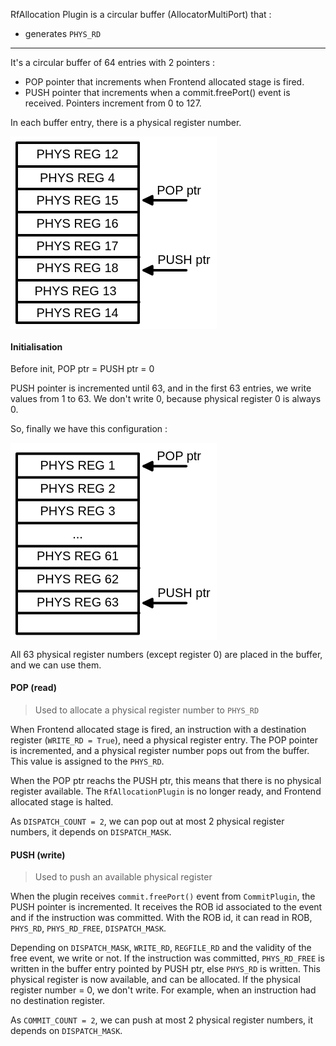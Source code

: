 RfAllocation Plugin is a circular buffer (AllocatorMultiPort) that :
- generates `PHYS_RD`
---

It's a circular buffer of 64 entries with 2 pointers :
- POP pointer that increments when Frontend allocated stage is fired.
- PUSH pointer that increments when a commit.freePort() event is received.
Pointers increment from 0 to 127.

In each buffer entry, there is a physical register number.

<svg version="1.1" xmlns="http://www.w3.org/2000/svg" viewBox="0 0 330.25 308" width="330.25" height="308">
  <!-- svg-source:excalidraw -->
  
  <defs>
    <style class="style-fonts">
      @font-face {
        font-family: "Virgil";
        src: url("https://excalidraw.com/Virgil.woff2");
      }
      @font-face {
        font-family: "Cascadia";
        src: url("https://excalidraw.com/Cascadia.woff2");
      }
    </style>
  </defs>
  <rect x="0" y="0" width="330.25" height="308" fill="#ffffff"></rect><g stroke-linecap="round" transform="translate(10 10) rotate(0 97.5 144)"><path d="M0 0 C42.46 0, 84.91 0, 195 0 M0 0 C57 0, 114 0, 195 0 M195 0 C195 96.58, 195 193.16, 195 288 M195 0 C195 78.25, 195 156.5, 195 288 M195 288 C124.53 288, 54.06 288, 0 288 M195 288 C126.29 288, 57.58 288, 0 288 M0 288 C0 184.15, 0 80.3, 0 0 M0 288 C0 198.06, 0 108.13, 0 0" stroke="#000000" stroke-width="4" fill="none"></path></g><g stroke-linecap="round"><g transform="translate(10 48) rotate(0 97.5 0)"><path d="M0 0 C68.02 0, 136.04 0, 195 0 M0 0 C49.55 0, 99.09 0, 195 0" stroke="#000000" stroke-width="4" fill="none"></path></g></g><mask></mask><g stroke-linecap="round"><g transform="translate(10 84) rotate(0 97.5 0)"><path d="M0 0 C54.35 0, 108.7 0, 195 0 M0 0 C58.45 0, 116.89 0, 195 0" stroke="#000000" stroke-width="4" fill="none"></path></g></g><mask></mask><g stroke-linecap="round"><g transform="translate(10 121) rotate(0 97.5 0)"><path d="M0 0 C55.98 0, 111.96 0, 195 0 M0 0 C50.56 0, 101.12 0, 195 0" stroke="#000000" stroke-width="4" fill="none"></path></g></g><mask></mask><g stroke-linecap="round"><g transform="translate(10 158) rotate(0 97.5 0)"><path d="M0 0 C61.03 0, 122.05 0, 195 0 M0 0 C58.34 0, 116.67 0, 195 0" stroke="#000000" stroke-width="4" fill="none"></path></g></g><mask></mask><g stroke-linecap="round"><g transform="translate(10.75 193) rotate(0 97.5 0)"><path d="M0 0 C69.61 0, 139.21 0, 195 0 M0 0 C76.09 0, 152.19 0, 195 0" stroke="#000000" stroke-width="4" fill="none"></path></g></g><mask></mask><g stroke-linecap="round"><g transform="translate(10 230) rotate(0 97.5 0)"><path d="M0 0 C40.53 0, 81.05 0, 195 0 M0 0 C76.95 0, 153.9 0, 195 0" stroke="#000000" stroke-width="4" fill="none"></path></g></g><mask></mask><g stroke-linecap="round"><g transform="translate(10.75 265) rotate(0 97.5 0)"><path d="M0 0 C57.32 0, 114.64 0, 195 0 M0 0 C49.11 0, 98.22 0, 195 0" stroke="#000000" stroke-width="4" fill="none"></path></g></g><mask></mask><g stroke-linecap="round"><g transform="translate(213.25 102) rotate(0 34 0)"><path d="M0 0 C20.59 0, 41.18 0, 68 0 M0 0 C17.21 0, 34.42 0, 68 0" stroke="#000000" stroke-width="4" fill="none"></path></g><g transform="translate(213.25 102) rotate(0 34 0)"><path d="M0 0 L13.59 -6.34 L13.59 6.34 L0 0" stroke="none" stroke-width="0" fill="#000000" fill-rule="evenodd"></path><path d="M0 0 C4.12 -1.92, 8.23 -3.84, 13.59 -6.34 M0 0 C3.44 -1.6, 6.88 -3.21, 13.59 -6.34 M13.59 -6.34 C13.59 -2.16, 13.59 2.03, 13.59 6.34 M13.59 -6.34 C13.59 -3.55, 13.59 -0.77, 13.59 6.34 M13.59 6.34 C8.44 3.94, 3.29 1.53, 0 0 M13.59 6.34 C10.7 4.99, 7.8 3.64, 0 0 M0 0 C0 0, 0 0, 0 0 M0 0 C0 0, 0 0, 0 0" stroke="#000000" stroke-width="4" fill="none"></path></g></g><mask></mask><g stroke-linecap="round"><g transform="translate(213.25 214) rotate(0 34 0)"><path d="M0 0 C14.95 0, 29.91 0, 68 0 M0 0 C14.73 0, 29.46 0, 68 0" stroke="#000000" stroke-width="4" fill="none"></path></g><g transform="translate(213.25 214) rotate(0 34 0)"><path d="M0 0 L13.59 -6.34 L13.59 6.34 L0 0" stroke="none" stroke-width="0" fill="#000000" fill-rule="evenodd"></path><path d="M0 0 C2.99 -1.39, 5.98 -2.79, 13.59 -6.34 M0 0 C2.95 -1.37, 5.89 -2.75, 13.59 -6.34 M13.59 -6.34 C13.59 -2.36, 13.59 1.62, 13.59 6.34 M13.59 -6.34 C13.59 -3.33, 13.59 -0.32, 13.59 6.34 M13.59 6.34 C8.36 3.9, 3.13 1.46, 0 0 M13.59 6.34 C8.94 4.17, 4.28 2, 0 0 M0 0 C0 0, 0 0, 0 0 M0 0 C0 0, 0 0, 0 0" stroke="#000000" stroke-width="4" fill="none"></path></g></g><mask></mask><g transform="translate(235.25 186) rotate(0 42.5 11.5)"><text x="0" y="18" font-family="Helvetica, Segoe UI Emoji" font-size="20px" fill="#000000" text-anchor="start" style="white-space: pre;" direction="ltr">PUSH ptr</text></g><g transform="translate(234.25 74.5) rotate(0 36 11.5)"><text x="0" y="18" font-family="Helvetica, Segoe UI Emoji" font-size="20px" fill="#000000" text-anchor="start" style="white-space: pre;" direction="ltr">POP ptr</text></g><g transform="translate(41.5 17) rotate(0 66 11.5)"><text x="0" y="18" font-family="Helvetica, Segoe UI Emoji" font-size="20px" fill="#000000" text-anchor="start" style="white-space: pre;" direction="ltr">PHYS REG 12</text></g><g transform="translate(47 54.5) rotate(0 60.5 11.5)"><text x="0" y="18" font-family="Helvetica, Segoe UI Emoji" font-size="20px" fill="#000000" text-anchor="start" style="white-space: pre;" direction="ltr">PHYS REG 4</text></g><g transform="translate(41.5 90.5) rotate(0 66 11.5)"><text x="0" y="18" font-family="Helvetica, Segoe UI Emoji" font-size="20px" fill="#000000" text-anchor="start" style="white-space: pre;" direction="ltr">PHYS REG 15</text></g><g transform="translate(41.5 127.5) rotate(0 66 11.5)"><text x="0" y="18" font-family="Helvetica, Segoe UI Emoji" font-size="20px" fill="#000000" text-anchor="start" style="white-space: pre;" direction="ltr">PHYS REG 16</text></g><g transform="translate(41.5 163.5) rotate(0 66 11.5)"><text x="0" y="18" font-family="Helvetica, Segoe UI Emoji" font-size="20px" fill="#000000" text-anchor="start" style="white-space: pre;" direction="ltr">PHYS REG 17</text></g><g transform="translate(41.5 199) rotate(0 66 11.5)"><text x="0" y="18" font-family="Helvetica, Segoe UI Emoji" font-size="20px" fill="#000000" text-anchor="start" style="white-space: pre;" direction="ltr">PHYS REG 18</text></g><g transform="translate(38.5 236) rotate(0 69 11.5)"><text x="0" y="18" font-family="Helvetica, Segoe UI Emoji" font-size="20px" fill="#000000" text-anchor="start" style="white-space: pre;" direction="ltr">PHYS REG 13</text></g><g transform="translate(41.5 270.5) rotate(0 66 11.5)"><text x="0" y="18" font-family="Helvetica, Segoe UI Emoji" font-size="20px" fill="#000000" text-anchor="start" style="white-space: pre;" direction="ltr">PHYS REG 14</text></g></svg>

#### Initialisation

Before init, POP ptr = PUSH ptr = 0

PUSH pointer is incremented until 63, and in the first 63 entries, we write values from 1 to 63.
We don't write 0, because physical register 0 is always 0.

So, finally we have this configuration :

<svg version="1.1" xmlns="http://www.w3.org/2000/svg" viewBox="0 0 330.25 315.5" width="330.25" height="315.5">
  <!-- svg-source:excalidraw -->
  
  <defs>
    <style class="style-fonts">
      @font-face {
        font-family: "Virgil";
        src: url("https://excalidraw.com/Virgil.woff2");
      }
      @font-face {
        font-family: "Cascadia";
        src: url("https://excalidraw.com/Cascadia.woff2");
      }
    </style>
  </defs>
  <rect x="0" y="0" width="330.25" height="315.5" fill="#ffffff"></rect><g stroke-linecap="round" transform="translate(10 17.5) rotate(0 97.5 144)"><path d="M0 0 C42.46 0, 84.91 0, 195 0 M0 0 C57 0, 114 0, 195 0 M195 0 C195 96.58, 195 193.16, 195 288 M195 0 C195 78.25, 195 156.5, 195 288 M195 288 C124.53 288, 54.06 288, 0 288 M195 288 C126.29 288, 57.58 288, 0 288 M0 288 C0 184.15, 0 80.3, 0 0 M0 288 C0 198.06, 0 108.13, 0 0" stroke="#000000" stroke-width="4" fill="none"></path></g><g stroke-linecap="round"><g transform="translate(10 55.5) rotate(0 97.5 0)"><path d="M0 0 C68.02 0, 136.04 0, 195 0 M0 0 C49.55 0, 99.09 0, 195 0" stroke="#000000" stroke-width="4" fill="none"></path></g></g><mask></mask><g stroke-linecap="round"><g transform="translate(10 91.5) rotate(0 97.5 0)"><path d="M0 0 C54.35 0, 108.7 0, 195 0 M0 0 C58.45 0, 116.89 0, 195 0" stroke="#000000" stroke-width="4" fill="none"></path></g></g><mask></mask><g stroke-linecap="round"><g transform="translate(10 128.5) rotate(0 97.5 0)"><path d="M0 0 C55.98 0, 111.96 0, 195 0 M0 0 C50.56 0, 101.12 0, 195 0" stroke="#000000" stroke-width="4" fill="none"></path></g></g><mask></mask><g stroke-linecap="round"><g transform="translate(10 165.5) rotate(0 97.5 0)"><path d="M0 0 C61.03 0, 122.05 0, 195 0 M0 0 C58.34 0, 116.67 0, 195 0" stroke="#000000" stroke-width="4" fill="none"></path></g></g><mask></mask><g stroke-linecap="round"><g transform="translate(10.75 200.5) rotate(0 97.5 0)"><path d="M0 0 C69.61 0, 139.21 0, 195 0 M0 0 C76.09 0, 152.19 0, 195 0" stroke="#000000" stroke-width="4" fill="none"></path></g></g><mask></mask><g stroke-linecap="round"><g transform="translate(10 237.5) rotate(0 97.5 0)"><path d="M0 0 C40.53 0, 81.05 0, 195 0 M0 0 C76.95 0, 153.9 0, 195 0" stroke="#000000" stroke-width="4" fill="none"></path></g></g><mask></mask><g stroke-linecap="round"><g transform="translate(10.75 272.5) rotate(0 97.5 0)"><path d="M0 0 C57.32 0, 114.64 0, 195 0 M0 0 C49.11 0, 98.22 0, 195 0" stroke="#000000" stroke-width="4" fill="none"></path></g></g><mask></mask><g stroke-linecap="round"><g transform="translate(213.25 37.5) rotate(0 34 0)"><path d="M0 0 C20.59 0, 41.18 0, 68 0 M0 0 C17.21 0, 34.42 0, 68 0" stroke="#000000" stroke-width="4" fill="none"></path></g><g transform="translate(213.25 37.5) rotate(0 34 0)"><path d="M0 0 L13.59 -6.34 L13.59 6.34 L0 0" stroke="none" stroke-width="0" fill="#000000" fill-rule="evenodd"></path><path d="M0 0 C4.12 -1.92, 8.23 -3.84, 13.59 -6.34 M0 0 C3.44 -1.6, 6.88 -3.21, 13.59 -6.34 M13.59 -6.34 C13.59 -2.16, 13.59 2.03, 13.59 6.34 M13.59 -6.34 C13.59 -3.55, 13.59 -0.77, 13.59 6.34 M13.59 6.34 C8.44 3.94, 3.29 1.53, 0 0 M13.59 6.34 C10.7 4.99, 7.8 3.64, 0 0 M0 0 C0 0, 0 0, 0 0 M0 0 C0 0, 0 0, 0 0" stroke="#000000" stroke-width="4" fill="none"></path></g></g><mask></mask><g stroke-linecap="round"><g transform="translate(213.25 256.5) rotate(0 34 0)"><path d="M0 0 C14.95 0, 29.91 0, 68 0 M0 0 C14.73 0, 29.46 0, 68 0" stroke="#000000" stroke-width="4" fill="none"></path></g><g transform="translate(213.25 256.5) rotate(0 34 0)"><path d="M0 0 L13.59 -6.34 L13.59 6.34 L0 0" stroke="none" stroke-width="0" fill="#000000" fill-rule="evenodd"></path><path d="M0 0 C2.99 -1.39, 5.98 -2.79, 13.59 -6.34 M0 0 C2.95 -1.37, 5.89 -2.75, 13.59 -6.34 M13.59 -6.34 C13.59 -2.36, 13.59 1.62, 13.59 6.34 M13.59 -6.34 C13.59 -3.33, 13.59 -0.32, 13.59 6.34 M13.59 6.34 C8.36 3.9, 3.13 1.46, 0 0 M13.59 6.34 C8.94 4.17, 4.28 2, 0 0 M0 0 C0 0, 0 0, 0 0 M0 0 C0 0, 0 0, 0 0" stroke="#000000" stroke-width="4" fill="none"></path></g></g><mask></mask><g transform="translate(235.25 228.5) rotate(0 42.5 11.5)"><text x="0" y="18" font-family="Helvetica, Segoe UI Emoji" font-size="20px" fill="#000000" text-anchor="start" style="white-space: pre;" direction="ltr">PUSH ptr</text></g><g transform="translate(234.25 10) rotate(0 36 11.5)"><text x="0" y="18" font-family="Helvetica, Segoe UI Emoji" font-size="20px" fill="#000000" text-anchor="start" style="white-space: pre;" direction="ltr">POP ptr</text></g><g transform="translate(47 24.5) rotate(0 60.5 11.5)"><text x="60.5" y="18" font-family="Helvetica, Segoe UI Emoji" font-size="20px" fill="#000000" text-anchor="middle" style="white-space: pre;" direction="ltr">PHYS REG 1</text></g><g transform="translate(47 62) rotate(0 60.5 11.5)"><text x="60.5" y="18" font-family="Helvetica, Segoe UI Emoji" font-size="20px" fill="#000000" text-anchor="middle" style="white-space: pre;" direction="ltr">PHYS REG 2</text></g><g transform="translate(47 98) rotate(0 60.5 11.5)"><text x="60.5" y="18" font-family="Helvetica, Segoe UI Emoji" font-size="20px" fill="#000000" text-anchor="middle" style="white-space: pre;" direction="ltr">PHYS REG 3</text></g><g transform="translate(98.5 135) rotate(0 9 11.5)"><text x="9" y="18" font-family="Helvetica, Segoe UI Emoji" font-size="20px" fill="#000000" text-anchor="middle" style="white-space: pre;" direction="ltr">...</text></g><g transform="translate(41.5 170) rotate(0 66 11.5)"><text x="66" y="18" font-family="Helvetica, Segoe UI Emoji" font-size="20px" fill="#000000" text-anchor="middle" style="white-space: pre;" direction="ltr">PHYS REG 61</text></g><g transform="translate(41.5 206.5) rotate(0 66 11.5)"><text x="66" y="18" font-family="Helvetica, Segoe UI Emoji" font-size="20px" fill="#000000" text-anchor="middle" style="white-space: pre;" direction="ltr">PHYS REG 62</text></g><g transform="translate(41.5 243.5) rotate(0 66 11.5)"><text x="66" y="18" font-family="Helvetica, Segoe UI Emoji" font-size="20px" fill="#000000" text-anchor="middle" style="white-space: pre;" direction="ltr">PHYS REG 63</text></g></svg>

All 63 physical register numbers (except register 0) are placed in the buffer, and we can use them.

#### POP (read)

> Used to allocate a physical register number to `PHYS_RD`

When Frontend allocated stage is fired, an instruction with a destination register (`WRITE_RD = True`), need a physical register entry. The POP pointer is incremented, and a physical register number pops out from the buffer. This value is assigned to the `PHYS_RD`.

When the POP ptr reachs the PUSH ptr, this means that there is no physical register available. The `RfAllocationPlugin` is no longer ready, and Frontend allocated stage is halted.

As `DISPATCH_COUNT = 2`, we can pop out at most 2 physical register numbers, it depends on `DISPATCH_MASK`.

#### PUSH (write)

> Used to push an available physical register

When the plugin receives `commit.freePort()` event from `CommitPlugin`, the PUSH pointer is incremented. It receives the ROB id associated to the event and if the instruction was committed.
With the ROB id, it can read in ROB, `PHYS_RD`, `PHYS_RD_FREE`, `DISPATCH_MASK`.

Depending on `DISPATCH_MASK`, `WRITE_RD`, `REGFILE_RD` and the validity of the free event, we write or not.
If the instruction was committed, `PHYS_RD_FREE` is written in the buffer entry pointed by PUSH ptr, else `PHYS_RD` is written. This physical register is now available, and can be allocated.
If the physical register number = 0, we don't write. For example, when an instruction had no destination register.

As `COMMIT_COUNT = 2`, we can push at most 2 physical register numbers, it depends on `DISPATCH_MASK`.


